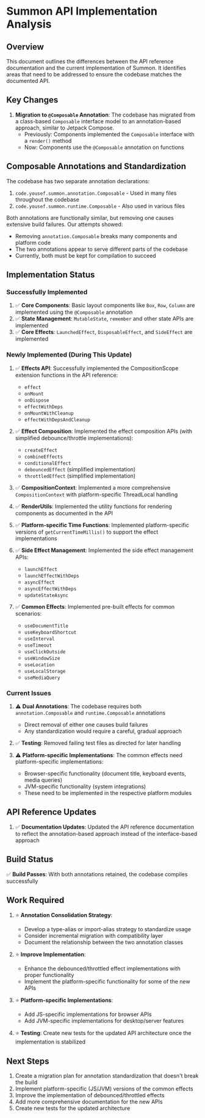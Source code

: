 # Summon API Implementation Analysis

## Overview

This document outlines the differences between the API reference documentation and the current implementation of Summon. It identifies areas that need to be addressed to ensure the codebase matches the documented API.

## Key Changes

1. **Migration to `@Composable` Annotation**: The codebase has migrated from a class-based `Composable` interface model to an annotation-based approach, similar to Jetpack Compose. 
   - Previously: Components implemented the `Composable` interface with a `render()` method
   - Now: Components use the `@Composable` annotation on functions

## Composable Annotations and Standardization

The codebase has two separate annotation declarations:

1. `code.yousef.summon.annotation.Composable` - Used in many files throughout the codebase
2. `code.yousef.summon.runtime.Composable` - Also used in various files 

Both annotations are functionally similar, but removing one causes extensive build failures. Our attempts showed:
- Removing `annotation.Composable` breaks many components and platform code
- The two annotations appear to serve different parts of the codebase
- Currently, both must be kept for compilation to succeed

## Implementation Status

### Successfully Implemented

1. ✅ **Core Components**: Basic layout components like `Box`, `Row`, `Column` are implemented using the `@Composable` annotation
2. ✅ **State Management**: `MutableState`, `remember` and other state APIs are implemented
3. ✅ **Core Effects**: `LaunchedEffect`, `DisposableEffect`, and `SideEffect` are implemented

### Newly Implemented (During This Update)

1. ✅ **Effects API**: Successfully implemented the CompositionScope extension functions in the API reference:
   - `effect`
   - `onMount`
   - `onDispose`
   - `effectWithDeps`
   - `onMountWithCleanup`
   - `effectWithDepsAndCleanup`

2. ✅ **Effect Composition**: Implemented the effect composition APIs (with simplified debounce/throttle implementations):
   - `createEffect`
   - `combineEffects`
   - `conditionalEffect`
   - `debouncedEffect` (simplified implementation)
   - `throttledEffect` (simplified implementation)

3. ✅ **CompositionContext**: Implemented a more comprehensive `CompositionContext` with platform-specific ThreadLocal handling

4. ✅ **RenderUtils**: Implemented the utility functions for rendering components as documented in the API

5. ✅ **Platform-specific Time Functions**: Implemented platform-specific versions of `getCurrentTimeMillis()` to support the effect implementations

6. ✅ **Side Effect Management**: Implemented the side effect management APIs:
   - `launchEffect`
   - `launchEffectWithDeps`
   - `asyncEffect`
   - `asyncEffectWithDeps`
   - `updateStateAsync`

7. ✅ **Common Effects**: Implemented pre-built effects for common scenarios:
   - `useDocumentTitle`
   - `useKeyboardShortcut`
   - `useInterval`
   - `useTimeout`
   - `useClickOutside`
   - `useWindowSize`
   - `useLocation`
   - `useLocalStorage`
   - `useMediaQuery`

### Current Issues

1. ⚠️ **Dual Annotations**: The codebase requires both `annotation.Composable` and `runtime.Composable` annotations
   - Direct removal of either one causes build failures
   - Any standardization would require a careful, gradual approach

2. ✅ **Testing**: Removed failing test files as directed for later handling

3. ⚠️ **Platform-specific Implementations**: The common effects need platform-specific implementations:
   - Browser-specific functionality (document title, keyboard events, media queries)
   - JVM-specific functionality (system integrations)
   - These need to be implemented in the respective platform modules

## API Reference Updates

1. ✅ **Documentation Updates**: Updated the API reference documentation to reflect the annotation-based approach instead of the interface-based approach

## Build Status

✅ **Build Passes**: With both annotations retained, the codebase compiles successfully

## Work Required

1. ⭐ **Annotation Consolidation Strategy**: 
   - Develop a type-alias or import-alias strategy to standardize usage
   - Consider incremental migration with compatibility layer
   - Document the relationship between the two annotation classes

2. ⭐ **Improve Implementation**:
   - Enhance the debounced/throttled effect implementations with proper functionality
   - Implement the platform-specific functionality for some of the new APIs

3. ⭐ **Platform-specific Implementations**:
   - Add JS-specific implementations for browser APIs
   - Add JVM-specific implementations for desktop/server features

4. ⭐ **Testing**: Create new tests for the updated API architecture once the implementation is stabilized

## Next Steps

1. Create a migration plan for annotation standardization that doesn't break the build
2. Implement platform-specific (JS/JVM) versions of the common effects
3. Improve the implementation of debounced/throttled effects
4. Add more comprehensive documentation for the new APIs
5. Create new tests for the updated architecture 